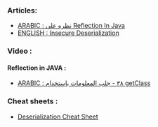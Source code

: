 ### Articles:
- [ARABIC : نظره على Reflection In Java](http://arabteam2000-forum.com/index.php?/topic/148671-%D9%86%D8%B8%D8%B1%D9%87-%D8%B9%D9%84%D9%89-reflection-in-java/)
- [ENGLISH : Insecure Deserialization](https://vickieli.dev/all-articles#insecure-deserialization)


### Video : 
#### Reflection in JAVA :
- [ARABIC : ٣٨ - جلب المعلومات بإستخدام getClass](https://www.youtube.com/watch?v=HXm2lu_qcfw)


### Cheat sheets : 
- [Deserialization Cheat Sheet](https://cheatsheetseries.owasp.org/cheatsheets/Deserialization_Cheat_Sheet.html)
